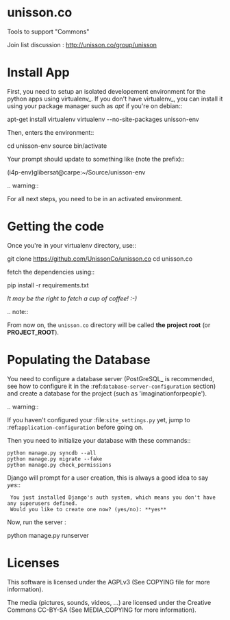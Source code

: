 
unisson.co
==========
Tools to support "Commons"

Join list discussion : http://unisson.co/group/unisson

Install App
==========

First, you need to setup an isolated developement environment for the
python apps using virtualenv_. If you don't have virtualenv_, you can
install it using your package manager such as *apt* if you're on
debian::

  apt-get install virtualenv
  virtualenv --no-site-packages unisson-env

Then, enters the environment::

  cd unisson-env
  source bin/activate
  
Your prompt should update to something like (note the prefix)::

  (i4p-env)glibersat@carpe:~/Source/unisson-env

.. warning::

  For all next steps, you need to be in an activated environment.
  
Getting the code
================

Once you're in your virtualenv directory, use::

  git clone https://github.com/UnissonCo/unisson.co
  cd unisson.co
  
fetch the dependencies using::

  pip install -r requirements.txt
  
*It may be the right to fetch a cup of coffee! :-)*

.. note::

  From now on, the ``unisson.co`` directory will be called **the project root** (or **PROJECT_ROOT**).


Populating the Database
=======================

You need to configure a database server (PostGreSQL_ is recommended,
see how to configure it in the :ref:`database-server-configuration`
section) and create a database for the project (such as
'imaginationforpeople').

.. warning::

   If you haven't configured your :file:`site_settings.py` yet, jump
   to :ref:`application-configuration` before going on.

Then you need to initialize your database with these commands::

    python manage.py syncdb --all
    python manage.py migrate --fake
    python manage.py check_permissions


Django will prompt for a user creation, this is always a good idea to say *yes*::

     You just installed Django's auth system, which means you don't have any superusers defined.
     Would you like to create one now? (yes/no): **yes**

Now, run the server :

   python manage.py runserver


Licenses
==========

This software is licensed under the AGPLv3 (See COPYING file for more information).

The media (pictures, sounds, videos, ...) are licensed under the Creative Commons CC-BY-SA (See MEDIA_COPYING for more information).
